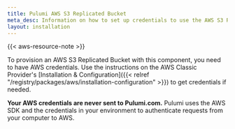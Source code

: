 ```yaml
---
title: Pulumi AWS S3 Replicated Bucket
meta_desc: Information on how to set up credentials to use the AWS S3 Replicated Bucket component.
layout: installation
---
```


{{< aws-resource-note >}}

To provision an AWS S3 Replicated Bucket with this component, you need to have AWS credentials. Use the instructions on the AWS Classic Provider's [Installation & Configuration]({{< relref "/registry/packages/aws/installation-configuration" >}}) to get credentials if needed.

**Your AWS credentials are never sent to Pulumi.com.** Pulumi uses the AWS SDK and the credentials in your environment to authenticate requests from your computer to AWS.
